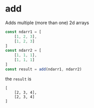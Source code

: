 # add
Adds multiple (more than one) 2d arrays
```javascript
const ndarr1 = [
    [1, 2, 3],
    [1, 2, 3]
]
const ndarr2 = [
    [1, 1, 1],
    [1, 1, 1]
]
const result = add(ndarr1, ndarr2)
```
the `result` is
```
[
    [2, 3, 4],
    [2, 3, 4]
]
```